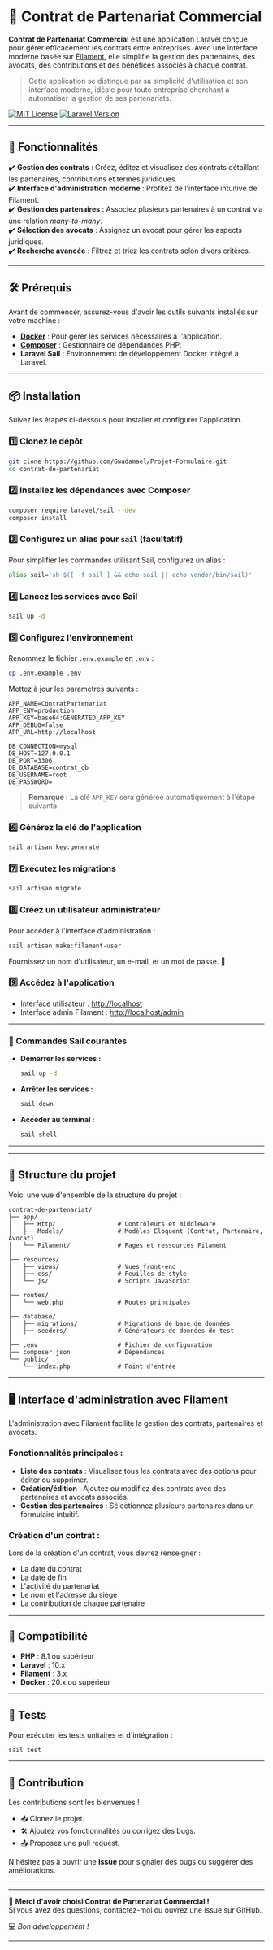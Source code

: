 # 🌟 Contrat de Partenariat Commercial

**Contrat de Partenariat Commercial** est une application Laravel conçue pour gérer efficacement les contrats entre entreprises. Avec une interface moderne basée sur [Filament](https://filamentphp.com/), elle simplifie la gestion des partenaires, des avocats, des contributions et des bénéfices associés à chaque contrat.

> Cette application se distingue par sa simplicité d'utilisation et son interface moderne, idéale pour toute entreprise cherchant à automatiser la gestion de ses partenariats.

[![MIT License](https://img.shields.io/badge/License-MIT-blue.svg)](LICENSE)
[![Laravel Version](https://img.shields.io/badge/Laravel-10.x-red)](https://laravel.com)

---

## 🚀 Fonctionnalités

✔️ **Gestion des contrats** : Créez, éditez et visualisez des contrats détaillant les partenaires, contributions et termes juridiques.  
✔️ **Interface d'administration moderne** : Profitez de l'interface intuitive de Filament.  
✔️ **Gestion des partenaires** : Associez plusieurs partenaires à un contrat via une relation *many-to-many*.  
✔️ **Sélection des avocats** : Assignez un avocat pour gérer les aspects juridiques.  
✔️ **Recherche avancée** : Filtrez et triez les contrats selon divers critères.

---

## 🛠️ Prérequis

Avant de commencer, assurez-vous d'avoir les outils suivants installés sur votre machine :

- **[Docker](https://www.docker.com/)** : Pour gérer les services nécessaires à l'application.
- **[Composer](https://getcomposer.org/)** : Gestionnaire de dépendances PHP.
- **Laravel Sail** : Environnement de développement Docker intégré à Laravel.

---

## 📦 Installation

Suivez les étapes ci-dessous pour installer et configurer l'application.

### 1️⃣ Clonez le dépôt
```bash
git clone https://github.com/Gwadamael/Projet-Formulaire.git
cd contrat-de-partenariat
```

### 2️⃣ Installez les dépendances avec Composer
```bash
composer require laravel/sail --dev
composer install
```

### 3️⃣ Configurez un alias pour `sail` (facultatif)
Pour simplifier les commandes utilisant Sail, configurez un alias :
```bash
alias sail='sh $([ -f sail ] && echo sail || echo vendor/bin/sail)'
```

### 4️⃣ Lancez les services avec Sail
```bash
sail up -d
```

### 5️⃣ Configurez l'environnement
Renommez le fichier `.env.example` en `.env` :
```bash
cp .env.example .env
```

Mettez à jour les paramètres suivants :
```env
APP_NAME=ContratPartenariat
APP_ENV=production
APP_KEY=base64:GENERATED_APP_KEY
APP_DEBUG=false
APP_URL=http://localhost

DB_CONNECTION=mysql
DB_HOST=127.0.0.1
DB_PORT=3306
DB_DATABASE=contrat_db
DB_USERNAME=root
DB_PASSWORD=
```

> **Remarque :** La clé `APP_KEY` sera générée automatiquement à l'étape suivante.

### 6️⃣ Générez la clé de l'application
```bash
sail artisan key:generate
```

### 7️⃣ Exécutez les migrations
```bash
sail artisan migrate
```

### 8️⃣ Créez un utilisateur administrateur
Pour accéder à l'interface d'administration :
```bash
sail artisan make:filament-user
```
Fournissez un nom d'utilisateur, un e-mail, et un mot de passe. 🎉

### 9️⃣ Accédez à l'application
- Interface utilisateur : [http://localhost](http://localhost)  
- Interface admin Filament : [http://localhost/admin](http://localhost/admin)

---

### 🚢 Commandes Sail courantes

- **Démarrer les services :**
  ```bash
  sail up -d
  ```
- **Arrêter les services :**
  ```bash
  sail down
  ```
- **Accéder au terminal :**
  ```bash
  sail shell
  ```

---

---

## 📂 Structure du projet

Voici une vue d'ensemble de la structure du projet :

```plaintext
contrat-de-partenariat/
├── app/
│   ├── Http/                 # Contrôleurs et middleware
│   ├── Models/               # Modèles Eloquent (Contrat, Partenaire, Avocat)
│   └── Filament/             # Pages et ressources Filament
│
├── resources/
│   ├── views/                # Vues front-end
│   ├── css/                  # Feuilles de style
│   └── js/                   # Scripts JavaScript
│
├── routes/
│   └── web.php               # Routes principales
│
├── database/
│   ├── migrations/           # Migrations de base de données
│   ├── seeders/              # Générateurs de données de test
│
├── .env                      # Fichier de configuration
├── composer.json             # Dépendances
└── public/
    └── index.php             # Point d'entrée
```

---

## 🖥️ Interface d'administration avec Filament

L'administration avec Filament facilite la gestion des contrats, partenaires et avocats.

### Fonctionnalités principales :
- **Liste des contrats** : Visualisez tous les contrats avec des options pour éditer ou supprimer.
- **Création/édition** : Ajoutez ou modifiez des contrats avec des partenaires et avocats associés.
- **Gestion des partenaires** : Sélectionnez plusieurs partenaires dans un formulaire intuitif.

### Création d'un contrat :
Lors de la création d'un contrat, vous devrez renseigner :
- La date du contrat
- La date de fin
- L'activité du partenariat
- Le nom et l'adresse du siège
- La contribution de chaque partenaire

---

## 🔧 Compatibilité

- **PHP** : 8.1 ou supérieur  
- **Laravel** : 10.x  
- **Filament** : 3.x  
- **Docker** : 20.x ou supérieur  

---

## 🧪 Tests

Pour exécuter les tests unitaires et d'intégration :
```bash
sail test
```

---

## 🤝 Contribution

Les contributions sont les bienvenues !  
- 📥 Clonez le projet.  
- 🛠️ Ajoutez vos fonctionnalités ou corrigez des bugs.  
- 📤 Proposez une pull request.

N'hésitez pas à ouvrir une **issue** pour signaler des bugs ou suggérer des améliorations.

---

---

🎉 **Merci d'avoir choisi Contrat de Partenariat Commercial !**  
Si vous avez des questions, contactez-moi ou ouvrez une issue sur GitHub.

💻 *Bon développement !*  

---
